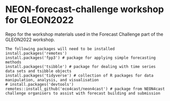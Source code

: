 # NEON-forecast-challenge workshop for GLEON2022
Repo for the workshop materials used in the Forecast Challenge part of the GLEON2022 workshop.

```{r gh-installation, eval = FALSE}
The following packages will need to be installed
install.packages('remotes')
install.packages('fpp3') # package for applying simple forecasting methods
install.packages('tsibble') # package for dealing with time series data sets and tsibble objects
install.packages('tidyverse') # collection of R packages for data manipulation, analysis, and visualisation
# install.packages('devtools')
remotes::install_github('eco4cast/neon4cast') # package from NEON4cast challenge organisers to assist with forecast building and submission
```

